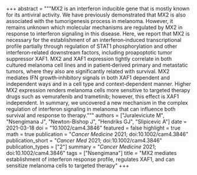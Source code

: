 +++
abstract = """MX2 is an interferon inducible gene that is mostly known for its antiviral activity. We have previously demonstrated that MX2 is also associated with the tumorigenesis process in melanoma. However, it remains unknown which molecular mechanisms are regulated by MX2 in response to interferon signaling in this disease. Here, we report that MX2 is necessary for the establishment of an interferon‐induced transcriptional profile partially through regulation of STAT1 phosphorylation and other interferon‐related downstream factors, including proapoptotic tumor suppressor XAF1. MX2 and XAF1 expression tightly correlate in both cultured melanoma cell lines and in patient‐derived primary and metastatic tumors, where they also are significantly related with survival. MX2 mediates IFN growth‐inhibitory signals in both XAF1 dependent and independent ways and in a cell type and context‐dependent manner. Higher MX2 expression renders melanoma cells more sensitive to targeted therapy drugs such as vemurafenib and trametinib; however, this effect is XAF1 independent. In summary, we uncovered a new mechanism in the complex regulation of interferon signaling in melanoma that can influence both survival and response to therapy."""
authors = ["Juraleviciute M", "Nsengimana J", "Newton-Bishop J", "Hendriks GJ", "Slipicevic A"]
date = 2021-03-18
doi = "10.1002/cam4.3846"
featured = false
highlight = true
math = true
publication = "*Cancer Medicine* 2021; doi:10.1002/cam4.3846"
publication_short = "*Cancer Med* 2021; doi:10.1002/cam4.3846"
publication_types = ["2"]
summary = "*Cancer Medicine* 2021; doi:10.1002/cam4.3846"
tags = ["Nsengimana"]
title = "MX2 mediates establishment of interferon response profile, regulates XAF1, and can sensitize melanoma cells to targeted therapy"
+++
